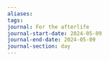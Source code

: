 ```yaml
---
aliases: 
tags: 
journal: For the afterlife
journal-start-date: 2024-05-09
journal-end-date: 2024-05-09
journal-section: day
---
```

